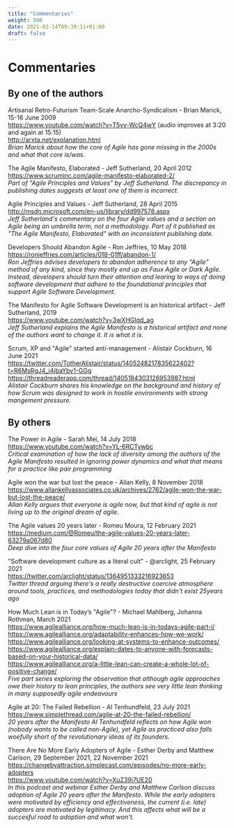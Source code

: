 ```yaml
---
title: "Commentaries"
weight: 500
date: 2021-02-14T09:39:11+01:00
draft: false
---
```


# Commentaries

## By one of the authors
Artisanal Retro-Futurism Team-Scale Anarcho-Syndicalism - Brian Marick, 15-16 June 2009  
https://www.youtube.com/watch?v=T5yv-WcQ4wY (audio improves at 3:20 and again at 15:15)  
http://arxta.net/explanation.html  
*Brian Marick about how the core of Agile has gone missing in the 2000s and what that core is/was.*

The Agile Manifesto, Elaborated - Jeff Sutherland, 20 April 2012  
https://www.scruminc.com/agile-manifesto-elaborated-2/  
*Part of "Agile Principles and Values" by Jeff Sutherland. The discrepancy in publishing dates suggests at least one of them is incorrect.*

Agile Principles and Values - Jeff Sutherland, 28 April 2015  
http://msdn.microsoft.com/en-us/library/dd997578.aspx  
*Jeff Sutherland's commentary on the four Agile values and a section on Agile being an umbrella term, not a methodology. Part of it published as "The Agile Manifesto, Elaborated" with an inconsistent publishing date.*

Developers Should Abandon Agile - Ron Jeffries, 10 May 2018  
https://ronjeffries.com/articles/018-01ff/abandon-1/  
*Ron Jeffries advises developers to abandon adherence to any "Agile" method of any kind, since they mostly end up as Faux Agile or Dark Agile. Instead, developers should turn their attention and learing to ways of doing software development that adhere to the foundational principles that support Agile Software Development.*

The Manifesto for Agile Software Development is an historical artifact - Jeff Sutherland, 2019  
https://www.youtube.com/watch?v=3wXHGIqd_ag  
*Jeff Sutherland explains the Agile Manifesto is a historical artifact and none of the authors want to change it. It is what it is.*

Scrum, XP and "Agile" started anti-management - Alistair Cockburn, 16 June 2021  
https://twitter.com/TotherAlistair/status/1405248217835622402?t=R6MsRgJ4_i4jbaYbv1-GGg  
https://threadreaderapp.com/thread/1405184303126953987.html  
*Alistair Cockburn shares his knowledge on the background and history of how Scrum was designed to work in hostile environments with strong mangement pressure.*


## By others

The Power in Agile - Sarah Mei, 14 July 2018  
https://www.youtube.com/watch?v=YL-6RCTywbc  
*Critical examination of how the lack of diversity among the authors of the Agile Manifesto resulted in ignoring power dynamics and what that means for a practice like pair programming*

Agile won the war but lost the peace - Allan Kelly, 8 November 2018  
https://www.allankellyassociates.co.uk/archives/2762/agile-won-the-war-but-lost-the-peace/  
*Allan Kelly argues that everyone is agile now, but that kind of agile is not living up to the original dream of agile.*

The Agile values 20 years later - Romeu Moura, 12 February 2021  
https://medium.com/@Romeu/the-agile-values-20-years-later-63279a067d80  
*Deep dive into the four core values of Agile 20 years after the Manifesto*

"Software development culture as a literal cult" - @arclight, 25 February 2021  
https://twitter.com/arclight/status/1364951333216923653  
*Twitter thread arguing there's a really destructive coercive atmosphere around tools, practices, and methodologies today that didn't exist 25years ago*

How Much Lean is in Today’s "Agile"? - Michael Mahlberg, Johanna Rothman, March 2021  
https://www.agilealliance.org/how-much-lean-is-in-todays-agile-part-i/  
https://www.agilealliance.org/adaptability-enhances-how-we-work/  
https://www.agilealliance.org/looking-at-systems-to-enhance-outcomes/  
https://www.agilealliance.org/explain-dates-to-anyone-with-forecasts-based-on-your-historical-data/  
https://www.agilealliance.org/a-little-lean-can-create-a-whole-lot-of-positive-change/  
*Five part series exploring the observation that although agile approaches owe their history to lean principles, the authors see very little lean thinking in many supposedly agile endeavours*

Agile at 20: The Failed Rebellion - Al Tenhundfeld, 23 July 2021  
https://www.simplethread.com/agile-at-20-the-failed-rebellion/  
*20 years after the Manifesto Al Tenhundfeld reflects on how Agile won (nobody wants to be called non-Agile), yet Agile as practiced also falls woefully short of the revolutionary ideas of its founders.*

There Are No More Early Adopters of Agile - Esther Derby and Matthew Carlson, 29 September 2021, 22 November 2021  
https://changebyattraction.simplecast.com/episodes/no-more-early-adopters  
https://www.youtube.com/watch?v=XuZ39j7UE20  
*In this podcast and webinar Esther Derby and Matthew Carlson discuss adoption of Agile 20 years after the Manifesto. While the early adopters were motivated by efficiency and effectiveness, the current (i.e. late) adopters are motivated by legitimacy. And this affects what will be a succesful road to adoption and what won't.*

